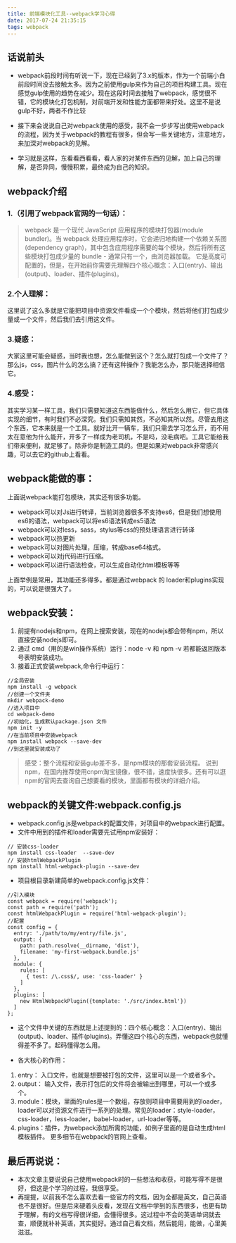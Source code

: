 ```yaml
---
title: 前端模块化工具--webpack学习心得
date: 2017-07-24 21:35:15
tags: webpack
---
```

## 话说前头
* webpack前段时间有听说一下，现在已经到了3.x的版本，作为一个前端小白前段时间没去接触太多。因为之前使用gulp来作为自己的项目构建工具。现在感觉gulp使用的趋势在减少。现在这段时间去接触了webpack，感觉很不错，它的模块化打包机制，对前端开发和性能方面都带来好处。这里不是说gulp不好，两者不作比较

*  接下来会说说自己对webpack使用的感受，我不会一步步写出使用webpack的流程，因为关于webpack的教程有很多，但会写一些关键地方，注意地方，来加深对webpack的见解。

* 学习就是这样，东看看西看看，看人家的对某件东西的见解，加上自己的理解，是否异同，慢慢积累，最终成为自己的知识。

## webpack介绍

### 1.（引用了webpack官网的一句话）：
> webpack 是一个现代 JavaScript 应用程序的模块打包器(module bundler)。当 webpack 处理应用程序时，它会递归地构建一个依赖关系图(dependency graph)，其中包含应用程序需要的每个模块，然后将所有这些模块打包成少量的 bundle - 通常只有一个，由浏览器加载。
它是高度可配置的，但是，在开始前你需要先理解四个核心概念：入口(entry)、输出(output)、loader、插件(plugins)。

### 2.个人理解：
这里说了这么多就是它能把项目中资源文件看成一个个模块，然后将他们打包成少量或一个文件，然后我们去引用这文件。

### 3.疑惑：
大家这里可能会疑惑，当时我也想，怎么能做到这个？怎么就打包成一个文件了？那么js，css，图片什么的怎么搞？还有这种操作？我能怎么办，那只能选择相信它。
### 4.感受：
其实学习某一样工具，我们只需要知道这东西能做什么，然后怎么用它，但它具体实现的细节，有时我们不必深究。我们只需知其然，不必知其所以然。尽管去用这个东西，它本来就是一个工具。就好比开一辆车，我们只需去学习怎么开，而不用太在意他为什么能开，开多了一样成为老司机，不是吗，没毛病吧。工具它能给我们带来便利，就足够了。除非你是制造工具的。但是如果对webpack非常感兴趣，可以去它的github上看看。

## webpack能做的事：
上面说webpack能打包模块，其实还有很多功能。
 * webpack可以对Js进行转译，当前浏览器很多不支持es6，但是我们想使用es6的语法，webpack可以将es6语法转成es5语法
* webpack可以对less，sass，stylus等css的预处理语言进行转译
* webpack可以热更新
* webpack可以对图片处理，压缩，转成base64格式。
* webpack可以对j代码进行压缩。
* webpack可以进行语法检查，可以生成自动化html模板等等

上面举例是常用，其功能还多得多。都是通过webpack 的 loader和plugins实现的，可以说是很强大了。


## webpack安装：
1. 前提有nodejs和npm，在网上搜索安装，现在的nodejs都会带有npm，所以直接安装nodejs即可。
2. 通过 cmd（用的是win操作系统）运行：node -v 和 npm -v 若都能返回版本号表明安装成功。
3.  接着正式安装webpack,命令行中运行：
```
//全局安装
npm install -g webpack
//创建一个文件夹
mkdir webpack-demo
//进入项目中
cd webpack-demo
//初始化，生成默认package.json 文件
npm init -y
//在当前项目中安装webpack
npm install webpack --save-dev
//到这里就安装成功了
```
>感受：整个流程和安装gulp差不多，是npm模块的那套安装流程。
说到npm，在国内推荐使用cnpm淘宝镜像，很不错，速度快很多。还有可以逛npm的官网去查询自己想要看的模块，里面都有模块的详细介绍。


## webpack的关键文件:webpack.config.js
*  webpack.config.js是webpack的配置文件，对项目中的webpack进行配置。
* 文件中用到的插件和loader需要先试用npm安装好：  
``` 
// 安装css-loader
npm install css-loader  --save-dev
// 安装htmlWebpackPlugin
npm install html-webpack-plugin --save-dev
```
* 项目根目录新建简单的webpack.config.js文件：
``` 
//引入模块
const webpack = require('webpack'); 
const path = require('path');
const htmlWebpackPlugin = require('html-webpack-plugin');
//配置
const config = {
  entry: './path/to/my/entry/file.js',
  output: {
    path: path.resolve(__dirname, 'dist'),
    filename: 'my-first-webpack.bundle.js'
  },
  module: {
    rules: [
      { test: /\.css$/, use: 'css-loader' }
    ]
  },
  plugins: [
    new HtmlWebpackPlugin({template: './src/index.html'})
  ]
};
```

* 这个文件中关键的东西就是上述提到的：四个核心概念：入口(entry)、输出(output)、loader、插件(plugins)。弄懂这四个核心的东西，webpack也就懂得差不多了。起码懂得怎么用。

* 各大核心的作用：
1. entry： 入口文件，也就是想要被打包的文件，这里可以是一个或者多个。
2. output： 输入文件，表示打包后的文件将会被输出到哪里，可以一个或多个。
3. module：模块，里面的rules是一个数组，存放则项目中需要用到的loader，loader可以对资源文件进行一系列的处理。常见的loader：style-loader，css-loader，less-loader，babel-loader，url-loader等等。
4. plugins：插件，为webpack添加所需的功能，如例子里面的是自动生成html模板插件。
更多细节在webpack的官网上查看。

## 最后再说说：
* 本次文章主要说说自己使用webpack时的一些想法和收获，可能写得不是很好，但这是个学习的过程，我很享受。
* 再提提，以前我不怎么喜欢去看一些官方的文档，因为全都是英文，自己英语也不是很好。但是后来硬着头皮看，发现在文档中学到的东西很多，也更有助于理解，有的文档写得很详细，会懂得很多。这过程中不会的英语单词就去查，顺便就补补英语，其实挺好。通过自己看文档，然后能用，能做，心里美滋滋。
